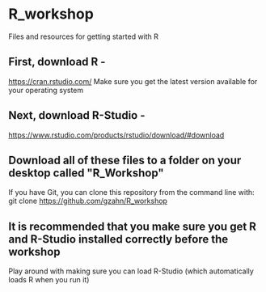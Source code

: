 # R_workshop
Files and resources for getting started with R


## First, download R - 
https://cran.rstudio.com/
Make sure you get the latest version available for your operating system

## Next, download R-Studio -
https://www.rstudio.com/products/rstudio/download/#download

## Download all of these files to a folder on your desktop called "R_Workshop"
If you have Git, you can clone this repository from the command line with:
git clone https://github.com/gzahn/R_workshop

## It is recommended that you make sure you get R and R-Studio installed correctly before the workshop
Play around with making sure you can load R-Studio (which automatically loads R when you run it)
 
